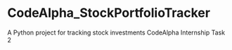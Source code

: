 # CodeAlpha_StockPortfolioTracker
A Python project for tracking stock investments  CodeAlpha Internship Task 2
